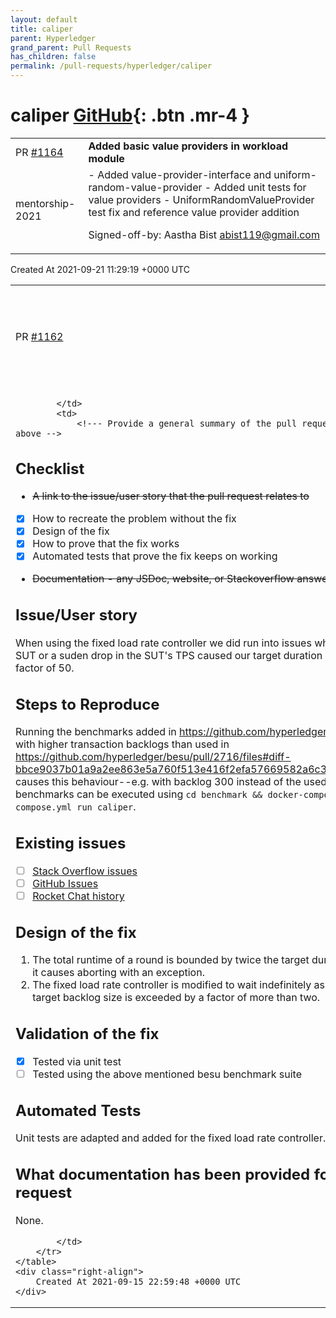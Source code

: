 ```yaml
---
layout: default
title: caliper
parent: Hyperledger
grand_parent: Pull Requests
has_children: false
permalink: /pull-requests/hyperledger/caliper
---
```


# caliper <span class="fs-3 right-align">[GitHub](https://github.com/hyperledger/caliper){: .btn .mr-4 }</span>


<div>
    <table>
        <tr>
            <td>
                PR <a href="https://github.com/hyperledger/caliper/pull/1164" class=".btn">#1164</a>
            </td>
            <td>
                <b>
                    Added basic value providers in workload module
                </b>
            </td>
        </tr>
        <tr>
            <td>
                <span class="chip">mentorship-2021</span>
            </td>
            <td>
                - Added value-provider-interface and uniform-random-value-provider
- Added unit tests for value providers
- UniformRandomValueProvider test fix and reference value provider addition

Signed-off-by: Aastha Bist <abist119@gmail.com>
            </td>
        </tr>
    </table>
    <div class="right-align">
        Created At 2021-09-21 11:29:19 +0000 UTC
    </div>
</div>

<div>
    <table>
        <tr>
            <td>
                PR <a href="https://github.com/hyperledger/caliper/pull/1162" class=".btn">#1162</a>
            </td>
            <td>
                <b>
                    Make fixed load rate controller honor the target duration
                </b>
            </td>
        </tr>
        <tr>
            <td>
                
            </td>
            <td>
                <!--- Provide a general summary of the pull request in the Title above -->

## Checklist
 - ~~A link to the issue/user story that the pull request relates to~~
 - [x]  How to recreate the problem without the fix
 - [x]  Design of the fix
 - [x]  How to prove that the fix works
 - [x]  Automated tests that prove the fix keeps on working
 - ~~Documentation - any JSDoc, website, or Stackoverflow answers?~~


## Issue/User story
<!--- What issue / user story is this for -->
When using the fixed load rate controller we did run into issues where a hanging SUT or a suden drop in the SUT's TPS caused our target duration exceeded by a factor of 50.

## Steps to Reproduce
<!--- Provide a link to a live example, or an unambiguous set of steps to -->
<!--- reproduce this bug include code to reproduce, if relevant -->
Running the benchmarks added in https://github.com/hyperledger/besu/pull/2716 with higher transaction backlogs than used in https://github.com/hyperledger/besu/pull/2716/files#diff-bbce9037b01a9a2ee863e5a760f513e416f2efa57669582a6c316a168044c310 causes this behaviour--e.g. with backlog 300 instead of the used 200. The benchmarks can be executed using `cd benchmark && docker-compose -f docker-compose.yml run caliper`.


## Existing issues
<!-- Have you searched for any existing issues or are their any similar issues that you've found? -->
- [ ] [Stack Overflow issues](http://stackoverflow.com/tags/hyperledger-caliper)
- [ ] [GitHub Issues](https://github.com/hyperledger/caliper/issues)
- [ ] [Rocket Chat history](https://chat.hyperledger.org/channel/caliper)

<!-- please include any links to issues here -->

## Design of the fix
<!-- Focus on why you designed this fix this way, and what was discounted. Do not describe just the code - we can read that! -->
1. The total runtime of a round is bounded by twice the target duration. Exceeding it causes aborting with an exception.
2. The fixed load rate controller is modified to wait indefinitely as long as the target backlog size is exceeded by a factor of more than two.

## Validation of the fix
<!-- Over and above the tests, what has been done to prove this works? -->
- [x] Tested via unit test
- [ ] Tested using the above mentioned besu benchmark suite

## Automated Tests
<!-- Please describe the automated tests that are put in place to stop this recurring -->
Unit tests are adapted and added for the fixed load rate controller.

## What documentation has been provided for this pull request
<!-- JSDocs, WebSite and answers to Stack Overflow questions are possible documentation sources -->
None.

            </td>
        </tr>
    </table>
    <div class="right-align">
        Created At 2021-09-15 22:59:48 +0000 UTC
    </div>
</div>

